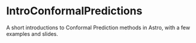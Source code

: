 # IntroConformalPredictions
A short introductions to Conformal Prediction methods in Astro, with a few examples and slides.
